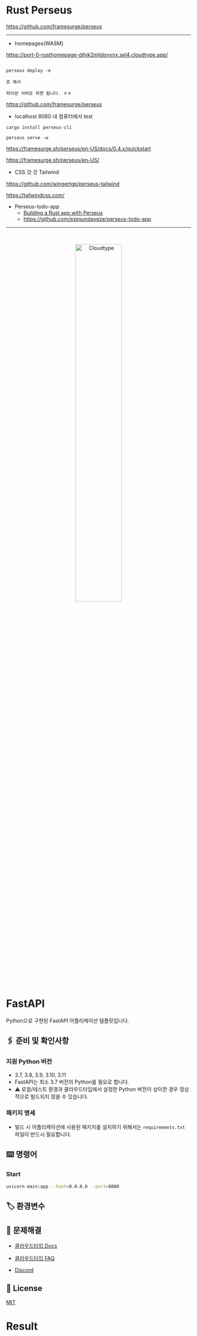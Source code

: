 # Rust Perseus

https://github.com/framesurge/perseus

<hr>

- homepages(WASM)

https://port-0-rusthomepage-dihik2mljdovxnx.sel4.cloudtype.app/

```
  
perseus deploy -e 

로 해서 

파이썬 서버로 하면 됩니다. ㅎㅎ
```


https://github.com/framesurge/perseus

- localhost 8080 내 컴퓨터에서 test

```
cargo install perseus-cli

perseus serve -w 
```

https://framesurge.sh/perseus/en-US/docs/0.4.x/quickstart

https://framesurge.sh/perseus/en-US/


- CSS 갓 갓 Tailwind

https://github.com/wingertge/perseus-tailwind

https://tailwindcss.com/

- Perseus-todo-app
  - [Building a Rust app with Perseus](https://blog.logrocket.com/building-rust-app-perseus/)
  - https://github.com/ezesundayeze/perseus-todo-app

<hr>
<br/>

<p align="center">
<img src="https://files.cloudtype.io/logo/cloudtype-logo-horizontal-black.png" width="50%" alt="Cloudtype"/>
</p>

<br/>
<br/>
<br/>

# FastAPI

Python으로 구현된 FastAPI 어플리케이션 템플릿입니다.

## 🖇️ 준비 및 확인사항

### 지원 Python 버전
- 3.7, 3.8, 3.9, 3.10, 3.11
- FastAPI는 최소 3.7 버전의 Python를 필요로 합니다.
- ⚠️ 로컬/테스트 환경과 클라우드타입에서 설정한 Python 버전이 상이한 경우 정상적으로 빌드되지 않을 수 있습니다.

### 패키지 명세
- 빌드 시 어플리케이션에 사용된 패키지를 설치하기 위해서는 `requirements.txt` 파일이 반드시 필요합니다.

## ⌨️ 명령어

### Start

```bash
uvicorn main:app --host=0.0.0.0 --port=8000
```


## 🏷️ 환경변수


## 💬 문제해결

- [클라우드타입 Docs](https://docs.cloudtype.io/)

- [클라우드타입 FAQ](https://help.cloudtype.io/guide/faq)

- [Discord](https://discord.gg/U7HX4BA6hu)


## 📄 License

[MIT](https://github.com/tiangolo/fastapi/blob/master/LICENSE)
# Result

```

```
